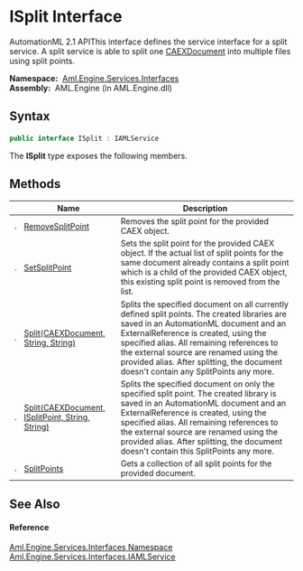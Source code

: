 ISplit Interface
================
AutomationML 2.1 APIThis interface defines the service interface for a split service. A split service is able to split one [CAEXDocument][1] into multiple files using split points.

  **Namespace:**  [Aml.Engine.Services.Interfaces][2]  
  **Assembly:**  AML.Engine (in AML.Engine.dll)

Syntax
------

```csharp
public interface ISplit : IAMLService
```

The **ISplit** type exposes the following members.


Methods
-------

                 | Name                                                  | Description                                                                                                                                                                                                                                                                                                                                                    
---------------- | ----------------------------------------------------- | -------------------------------------------------------------------------------------------------------------------------------------------------------------------------------------------------------------------------------------------------------------------------------------------------------------------------------------------------------------- 
![Public method] | [RemoveSplitPoint][3]                                 | Removes the split point for the provided CAEX object.                                                                                                                                                                                                                                                                                                          
![Public method] | [SetSplitPoint][4]                                    | Sets the split point for the provided CAEX object. If the actual list of split points for the same document already contains a split point which is a child of the provided CAEX object, this existing split point is removed from the list.                                                                                                                   
![Public method] | [Split(CAEXDocument, String, String)][5]              | Splits the specified document on all currently defined split points. The created libraries are saved in an AutomationML document and an ExternalReference is created, using the specified alias. All remaining references to the external source are renamed using the provided alias. After splitting, the document doesn't contain any SplitPoints any more. 
![Public method] | [Split(CAEXDocument, ISplitPoint, String, String)][6] | Splits the specified document on only the specified split point. The created library is saved in an AutomationML document and an ExternalReference is created, using the specified alias. All remaining references to the external source are renamed using the provided alias. After splitting, the document doesn't contain this SplitPoints any more.       
![Public method] | [SplitPoints][7]                                      | Gets a collection of all split points for the provided document.                                                                                                                                                                                                                                                                                               


See Also
--------

#### Reference
[Aml.Engine.Services.Interfaces Namespace][2]  
[Aml.Engine.Services.Interfaces.IAMLService][8]  

[1]: ../../Aml.Engine.CAEX/CAEXDocument/README.md
[2]: ../README.md
[3]: RemoveSplitPoint.md
[4]: SetSplitPoint.md
[5]: Split_1.md
[6]: Split.md
[7]: SplitPoints.md
[8]: ../IAMLService/README.md
[9]: https://www.automationml.org
[10]: ../../icons/logoShade.png
[Public method]: ../../icons/pubmethod.gif "Public method"